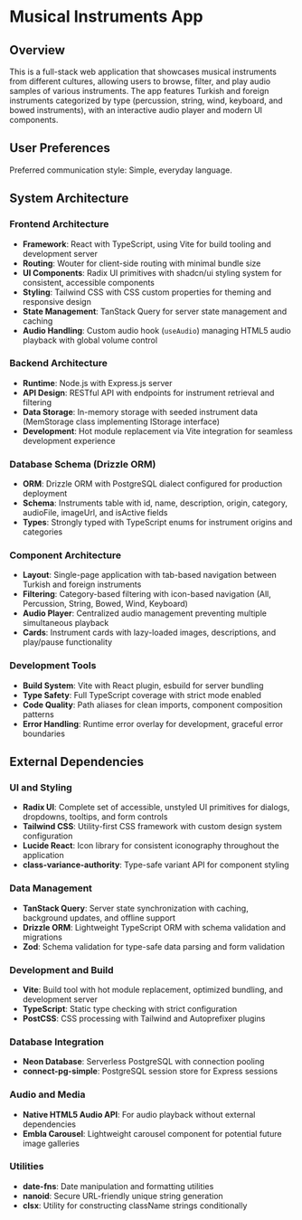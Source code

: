 # Musical Instruments App

## Overview

This is a full-stack web application that showcases musical instruments from different cultures, allowing users to browse, filter, and play audio samples of various instruments. The app features Turkish and foreign instruments categorized by type (percussion, string, wind, keyboard, and bowed instruments), with an interactive audio player and modern UI components.

## User Preferences

Preferred communication style: Simple, everyday language.

## System Architecture

### Frontend Architecture
- **Framework**: React with TypeScript, using Vite for build tooling and development server
- **Routing**: Wouter for client-side routing with minimal bundle size
- **UI Components**: Radix UI primitives with shadcn/ui styling system for consistent, accessible components
- **Styling**: Tailwind CSS with CSS custom properties for theming and responsive design
- **State Management**: TanStack Query for server state management and caching
- **Audio Handling**: Custom audio hook (`useAudio`) managing HTML5 audio playback with global volume control

### Backend Architecture
- **Runtime**: Node.js with Express.js server
- **API Design**: RESTful API with endpoints for instrument retrieval and filtering
- **Data Storage**: In-memory storage with seeded instrument data (MemStorage class implementing IStorage interface)
- **Development**: Hot module replacement via Vite integration for seamless development experience

### Database Schema (Drizzle ORM)
- **ORM**: Drizzle ORM with PostgreSQL dialect configured for production deployment
- **Schema**: Instruments table with id, name, description, origin, category, audioFile, imageUrl, and isActive fields
- **Types**: Strongly typed with TypeScript enums for instrument origins and categories

### Component Architecture
- **Layout**: Single-page application with tab-based navigation between Turkish and foreign instruments
- **Filtering**: Category-based filtering with icon-based navigation (All, Percussion, String, Bowed, Wind, Keyboard)
- **Audio Player**: Centralized audio management preventing multiple simultaneous playback
- **Cards**: Instrument cards with lazy-loaded images, descriptions, and play/pause functionality

### Development Tools
- **Build System**: Vite with React plugin, esbuild for server bundling
- **Type Safety**: Full TypeScript coverage with strict mode enabled
- **Code Quality**: Path aliases for clean imports, component composition patterns
- **Error Handling**: Runtime error overlay for development, graceful error boundaries

## External Dependencies

### UI and Styling
- **Radix UI**: Complete set of accessible, unstyled UI primitives for dialogs, dropdowns, tooltips, and form controls
- **Tailwind CSS**: Utility-first CSS framework with custom design system configuration
- **Lucide React**: Icon library for consistent iconography throughout the application
- **class-variance-authority**: Type-safe variant API for component styling

### Data Management
- **TanStack Query**: Server state synchronization with caching, background updates, and offline support
- **Drizzle ORM**: Lightweight TypeScript ORM with schema validation and migrations
- **Zod**: Schema validation for type-safe data parsing and form validation

### Development and Build
- **Vite**: Build tool with hot module replacement, optimized bundling, and development server
- **TypeScript**: Static type checking with strict configuration
- **PostCSS**: CSS processing with Tailwind and Autoprefixer plugins

### Database Integration
- **Neon Database**: Serverless PostgreSQL with connection pooling
- **connect-pg-simple**: PostgreSQL session store for Express sessions

### Audio and Media
- **Native HTML5 Audio API**: For audio playback without external dependencies
- **Embla Carousel**: Lightweight carousel component for potential future image galleries

### Utilities
- **date-fns**: Date manipulation and formatting utilities
- **nanoid**: Secure URL-friendly unique string generation
- **clsx**: Utility for constructing className strings conditionally
